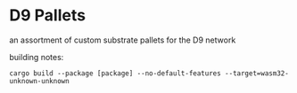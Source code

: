 # D9 Pallets

an assortment of custom substrate pallets for the D9 network

building notes:

`cargo build --package [package] --no-default-features --target=wasm32-unknown-unknown`